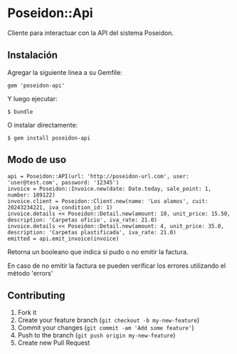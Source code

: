 # Poseidon::Api

Cliente para interactuar con la API del sistema Poseidon.

## Instalación

Agregar la siguiente linea a su Gemfile:

    gem 'poseidon-api'

Y luego ejecutar:

    $ bundle

O instalar directamente: 

    $ gem install poseidon-api

## Modo de uso

    api = Poseidon::API(url: 'http://poseidon-url.com', user: 'user@test.com', password: '12345')
    invoice = Poseidon::Invoice.new(date: Date.today, sale_point: 1, number: 189122)
    invoice.client = Poseidon::Client.new(name: 'Los alamos', cuit: 20243234221, iva_condition_id: 1)
    invoice.details << Poseidon::Detail.new(amount: 10, unit_price: 15.50, description: 'Carpetas oficio', iva_rate: 21.0)
    invoice.details << Poseidon::Detail.new(amount: 4, unit_price: 35.0, description: 'Carpetas plastificada', iva_rate: 21.0)
    emitted = api.emit_invoice(invoice)

Retorna un booleano que indica si pudo o no emitir la factura.

En caso de no emitir la factura se pueden verificar los errores utilizando el método 'errors'


## Contributing

1. Fork it
2. Create your feature branch (`git checkout -b my-new-feature`)
3. Commit your changes (`git commit -am 'Add some feature'`)
4. Push to the branch (`git push origin my-new-feature`)
5. Create new Pull Request
